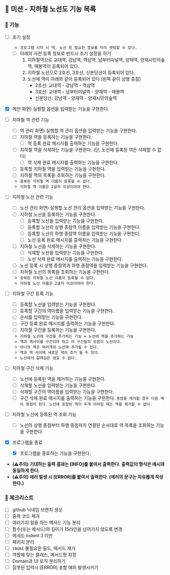 ## 🚀 미션 - 지하철 노선도 기능 목록

### 🎨 기능

- [ ] 초기 설정
    + `프로그램 시작 시 역, 노선 등 필요한 정보를 미리 셋팅할 수 있다.`
    + [ ] 아래의 사전 등록 정보로 반드시 초기 설정을 하기
        1. 지하철역으로 교대역, 강남역, 역삼역, 남부터미널역, 양재역, 양재시민의숲역, 매봉역이 등록되어 있다.
        2. 지하철 노선으로 2호선, 3호선, 신분당선이 등록되어 있다.
        3. 노선에 역이 아래와 같이 등록되어 있다.(왼쪽 끝이 상행 종점)
            * 2호선: 교대역 - 강남역 - 역삼역
            * 3호선: 교대역 - 남부터미널역 - 양재역 - 매봉역
            * 신분당선: 강남역 - 양재역 - 양재시민의숲역

- [X] 메인 화면) 실행할 옵션을 입력받는 기능을 구현한다.

- [ ] 지하철 역 관련 기능
    + [ ] 역 관리 화면) 실행할 역 관리 옵션을 입력받는 기능을 구현한다.
    + [ ] 지하철 역을 등록하는 기능을 구현한다.
        * [ ] 역 등록 완료 메시지를 출력하는 기능을 구현한다.
    + [ ] 지하철 역을 삭제하는 기능을 구현한다. (단, 노선에 등록된 역은 삭제할 수 없다)
        * [ ] 역 삭제 완료 메시지를 출력하는 기능을 구현한다.
    + [ ] 등록할 지하철 역을 입력받는 기능을 구현한다.
    + [ ] 지하철 역의 목록을 조회하는 기능을 구현한다.
    + `중복된 지하철 역 이름이 등록될 수 없다.`
    + `지하철 역 이름은 2글자 이상이어야 한다.`

- [ ] 지하철 노선 관련 기능
    + [ ] 노선 관리 화면) 실행할 노선 관리 옵션을 입력받는 기능을 구현한다.
    + [ ] 지하철 노선을 등록하는 기능을 구현한다.
        * [ ] 등록할 노선을 입력받는 기능을 구현한다.
        * [ ] 등록할 노선의 상행 종점역 이름을 입력받는 기능을 구현한다.
        * [ ] 등록할 노선의 하행 종점역 이름을 입력받는 기능을 구현한다.
        * [ ] 노선 등록 완료 메시지를 출력하는 기능을 구현한다.
    + [ ] 지하철 노선을 삭제하는 기능을 구현한다.
        * [ ] 삭제할 노선을 입력받는 기능을 구현한다.
        * [ ] 노선 삭제 완료 메시지를 출력하는 기능을 구현한다.
    + [ ] 노선 등록 시 상행 종점역과 하행 종점역을 입력받는 기능을 구현한다.
    + [ ] 지하철 노선의 목록을 조회하는 기능을 구현한다.
    + `중복된 지하철 노선 이름이 등록될 수 없다.`
    + `지하철 노선 이름은 2글자 이상이어야 한다.`

- [ ] 지하철 구간 등록 기능
    + [ ] 등록할 노선을 입력받는 기능을 구현한다.
    + [ ] 등록할 구간의 역이름을 입력받는 기능을 구현한다.
    + [ ] 순서를 입력받는 기능을 구현한다.
    + [ ] 구간 등록 완료 메시지를 출력하는 기능을 구현한다.
    + [ ] 지하철 구간을 등록하는 기능을 구현한다.
    + `지하철 노선에 구간을 추가하는 기능 = 노선에 역을 추가하는 기능`
    + `역과 역사이를 구간이라 하고 이 구간들의 모음이 노선이다.`
    + `하나의 역은 여러개의 노선에 추가될 수 있다.`
    + `역과 역 사이에 새로운 역이 추가 될 수 있다.`
    + `노선에서 갈래길은 생길 수 없다.`

- [ ] 지하철 구간 삭제 기능
    + [ ] 노선에 등록된 역을 제거하는 기능을 구현한다.
    + [ ] 삭제할 노선을 입력받는 기능을 구현한다.
    + [ ] 삭제할 구간의 역이름을 입력받는 기능을 구현한다.
    + [ ] 구간 삭제 완료 메시지를 출력하는 기능을 구현한다.
      `종점을 제거할 경우 다음 역이 종점이 된다.`
      `노선에 포함된 역이 두개 이하일 때는 역을 제거할 수 없다.`

- [ ] 지하철 노선에 등록된 역 조회 기능
    + [ ] 노선의 상행 종점부터 하행 종점까지 연결된 순서대로 역 목록을 조회하는 기능을 구현한다.

- [X] 프로그램을 종료
    + [X] 프로그램을 종료하는 기능을 구현한다.

+ **(⚠️주의) 기대하는 출력 결과는 [INFO]를 붙여서 출력한다. 출력값의 형식은 예시와 동일하게 한다.**
+ **(⚠️주의) 에러 발생 시 [ERROR]를 붙여서 출력한다. (에러의 문구는 자유롭게 작성한다.)**

### 🍬 체크리스트

- [ ] github 닉네임 브랜치 생성
- [ ] 중복 코드 제거
- [ ] 여러가지 일을 하는 메서드 기능 분리
- [ ] 함수(또는 메서드)의 길이가 15라인을 넘어가지 않도록 변경
- [ ] 메서드 indent 3 미만
- [ ] 패키지 분리
- [ ] `YAGNI` 불필요한 필드, 메서드 제거
- [ ] 역할에 맞는 클래스, 메서드명 지정
- [ ] Domain과 UI 로직 분리하기
- [ ] 잘못된 입력시 [ERROR] 포함 예외 발생시키기
